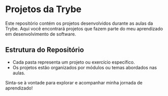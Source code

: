 # Projetos da Trybe

Este repositório contém os projetos desenvolvidos durante as aulas da Trybe. Aqui você encontrará projetos que fazem parte do meu aprendizado em desenvolvimento de software.


## Estrutura do Repositório

- Cada pasta representa um projeto ou exercício específico.
- Os projetos estão organizados por módulos ou temas abordados nas aulas.

Sinta-se à vontade para explorar e acompanhar minha jornada de aprendizado!